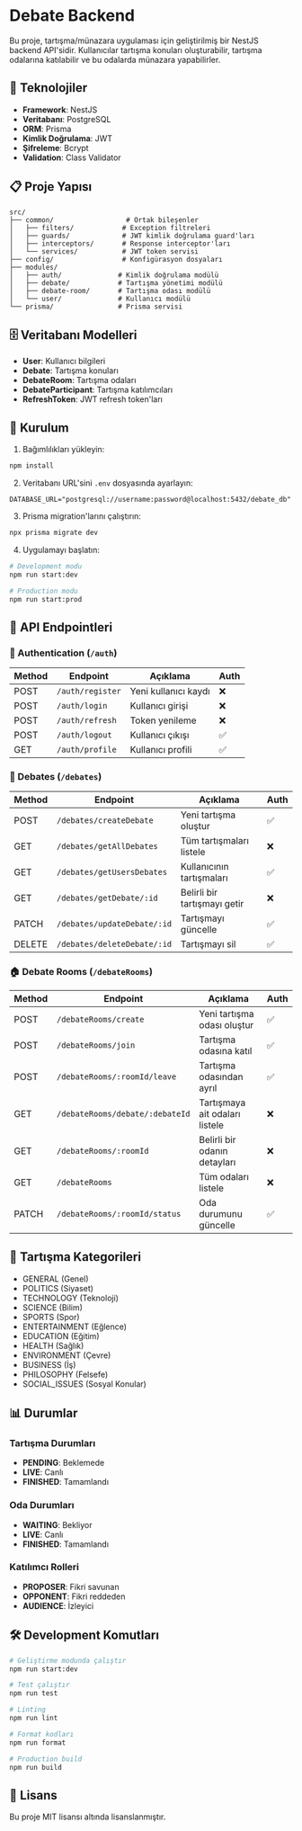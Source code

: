 # Debate Backend

Bu proje, tartışma/münazara uygulaması için geliştirilmiş bir NestJS backend API'sidir. Kullanıcılar tartışma konuları oluşturabilir, tartışma odalarına katılabilir ve bu odalarda münazara yapabilirler.

## 🚀 Teknolojiler

- **Framework**: NestJS
- **Veritabanı**: PostgreSQL
- **ORM**: Prisma
- **Kimlik Doğrulama**: JWT
- **Şifreleme**: Bcrypt
- **Validation**: Class Validator

## 📋 Proje Yapısı

```
src/
├── common/                  # Ortak bileşenler
│   ├── filters/            # Exception filtreleri
│   ├── guards/             # JWT kimlik doğrulama guard'ları
│   ├── interceptors/       # Response interceptor'ları
│   └── services/           # JWT token servisi
├── config/                 # Konfigürasyon dosyaları
├── modules/
│   ├── auth/              # Kimlik doğrulama modülü
│   ├── debate/            # Tartışma yönetimi modülü
│   ├── debate-room/       # Tartışma odası modülü
│   └── user/              # Kullanıcı modülü
└── prisma/                # Prisma servisi
```

## 🗄️ Veritabanı Modelleri

- **User**: Kullanıcı bilgileri
- **Debate**: Tartışma konuları
- **DebateRoom**: Tartışma odaları
- **DebateParticipant**: Tartışma katılımcıları
- **RefreshToken**: JWT refresh token'ları

## 🔧 Kurulum

1. Bağımlılıkları yükleyin:
```bash
npm install
```

2. Veritabanı URL'sini `.env` dosyasında ayarlayın:
```env
DATABASE_URL="postgresql://username:password@localhost:5432/debate_db"
```

3. Prisma migration'larını çalıştırın:
```bash
npx prisma migrate dev
```

4. Uygulamayı başlatın:
```bash
# Development modu
npm run start:dev

# Production modu
npm run start:prod
```

## 📡 API Endpointleri

### 🔐 Authentication (`/auth`)

| Method | Endpoint | Açıklama | Auth |
|--------|----------|----------|------|
| POST | `/auth/register` | Yeni kullanıcı kaydı | ❌ |
| POST | `/auth/login` | Kullanıcı girişi | ❌ |
| POST | `/auth/refresh` | Token yenileme | ❌ |
| POST | `/auth/logout` | Kullanıcı çıkışı | ✅ |
| GET | `/auth/profile` | Kullanıcı profili | ✅ |

### 💬 Debates (`/debates`)

| Method | Endpoint | Açıklama | Auth |
|--------|----------|----------|------|
| POST | `/debates/createDebate` | Yeni tartışma oluştur | ✅ |
| GET | `/debates/getAllDebates` | Tüm tartışmaları listele | ❌ |
| GET | `/debates/getUsersDebates` | Kullanıcının tartışmaları | ✅ |
| GET | `/debates/getDebate/:id` | Belirli bir tartışmayı getir | ❌ |
| PATCH | `/debates/updateDebate/:id` | Tartışmayı güncelle | ✅ |
| DELETE | `/debates/deleteDebate/:id` | Tartışmayı sil | ✅ |

### 🏠 Debate Rooms (`/debateRooms`)

| Method | Endpoint | Açıklama | Auth |
|--------|----------|----------|------|
| POST | `/debateRooms/create` | Yeni tartışma odası oluştur | ✅ |
| POST | `/debateRooms/join` | Tartışma odasına katıl | ✅ |
| POST | `/debateRooms/:roomId/leave` | Tartışma odasından ayrıl | ✅ |
| GET | `/debateRooms/debate/:debateId` | Tartışmaya ait odaları listele | ❌ |
| GET | `/debateRooms/:roomId` | Belirli bir odanın detayları | ❌ |
| GET | `/debateRooms` | Tüm odaları listele | ❌ |
| PATCH | `/debateRooms/:roomId/status` | Oda durumunu güncelle | ✅ |

## 🔄 Tartışma Kategorileri

- GENERAL (Genel)
- POLITICS (Siyaset)  
- TECHNOLOGY (Teknoloji)
- SCIENCE (Bilim)
- SPORTS (Spor)
- ENTERTAINMENT (Eğlence)
- EDUCATION (Eğitim)
- HEALTH (Sağlık)
- ENVIRONMENT (Çevre)
- BUSINESS (İş)
- PHILOSOPHY (Felsefe)
- SOCIAL_ISSUES (Sosyal Konular)

## 📊 Durumlar

### Tartışma Durumları
- **PENDING**: Beklemede
- **LIVE**: Canlı
- **FINISHED**: Tamamlandı

### Oda Durumları
- **WAITING**: Bekliyor
- **LIVE**: Canlı
- **FINISHED**: Tamamlandı

### Katılımcı Rolleri
- **PROPOSER**: Fikri savunan
- **OPPONENT**: Fikri reddeden
- **AUDIENCE**: İzleyici

## 🛠️ Development Komutları

```bash
# Geliştirme modunda çalıştır
npm run start:dev

# Test çalıştır
npm run test

# Linting
npm run lint

# Format kodları
npm run format

# Production build
npm run build
```

## 📝 Lisans

Bu proje MIT lisansı altında lisanslanmıştır.